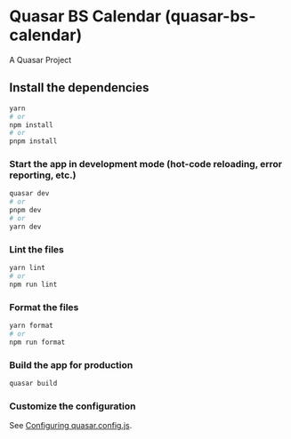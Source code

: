 # Quasar BS Calendar (quasar-bs-calendar)

A Quasar Project

## Install the dependencies
```bash
yarn
# or
npm install
# or
pnpm install
```

### Start the app in development mode (hot-code reloading, error reporting, etc.)
```bash
quasar dev
# or
pnpm dev
# or
yarn dev
```


### Lint the files
```bash
yarn lint
# or
npm run lint
```


### Format the files
```bash
yarn format
# or
npm run format
```



### Build the app for production
```bash
quasar build
```

### Customize the configuration
See [Configuring quasar.config.js](https://v2.quasar.dev/quasar-cli-vite/quasar-config-js).
